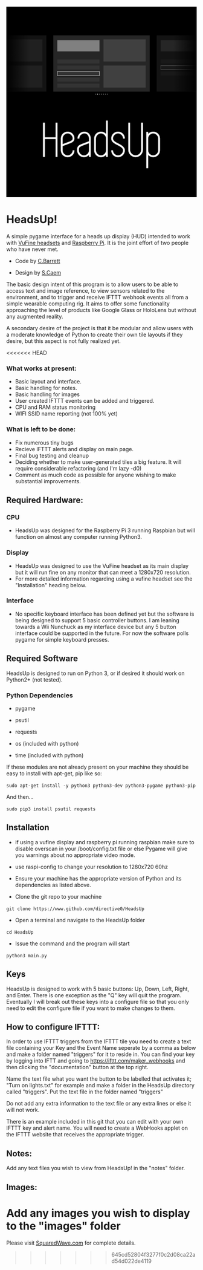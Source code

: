![Logo](https://raw.githubusercontent.com/directive0/HeadsUp/master/assets/logo.png?raw=true "Logo")

# HeadsUp!

A simple pygame interface for a heads up display (HUD) intended to work with [VuFine headsets](https://www.vufine.com/) and [Raspberry Pi](https://www.raspberrypi.org/). It is the joint effort of two people who have never met. 

- Code by [C.Barrett](http://www.directive0.com)

- Design by [S.Caem](mailto:thedigitons@gmail.com)

The basic design intent of this program is to allow users to be able to access text and image reference, to view sensors related to the environment, and to trigger and receive IFTTT webhook events all from a simple wearable computing rig. It aims to offer some functionality approaching the level of products like Google Glass or HoloLens but without any augmented reality. 

A secondary desire of the project is that it be modular and allow users with a moderate knowledge of Python to create their own tile layouts if they desire, but this aspect is not fully realized yet.


<<<<<<< HEAD

### What works at present:

- Basic layout and interface.
- Basic handling for notes.
- Basic handling for images
- User created IFTTT events can be added and triggered.
- CPU and RAM status monitoring
- WIFI SSID name reporting (not 100% yet)


### What is left to be done:
- Fix numerous tiny bugs
- Recieve IFTTT alerts and display on main page.
- Final bug testing and cleanup
- Deciding whether to make user-generated tiles a big feature. It will require considerable refactoring (and I'm lazy -d0)
- Comment as much code as possible for anyone wishing to make substantial improvements.

## Required Hardware:


### CPU
- HeadsUp was designed for the Raspberry Pi 3 running Raspbian but will function on almost any computer running Python3.

### Display
- HeadsUp was designed to use the VuFine headset as its main display but it will run fine on any monitor that can meet a 1280x720 resolution.
- For more detailed information regarding using a vufine headset see the "Installation" heading below.

### Interface
- No specific keyboard interface has been defined yet but the software is being designed to support 5 basic controller buttons. I am leaning towards a Wii Nunchuck as my interface device but any 5 button interface could be supported in the future. For now the software polls pygame for simple keyboard presses.

## Required Software

HeadsUp is designed to run on Python 3, or if desired it should work on Python2+ (not tested). 

### Python Dependencies
- pygame
- psutil
- requests

- os (included with python)
- time (included with python)

If these modules are not already present on your machine they should be easy to install with apt-get, pip like so:

`sudo apt-get install -y python3 python3-dev python3-pygame python3-pip`

And then...

`sudo pip3 install psutil requests`

## Installation

- if using a vufine display and raspberry pi running raspbian make sure to disable overscan in your /boot/config.txt file or else Pygame will give you warnings about no appropriate video mode.

- use raspi-config to change your resolution to 1280x720 60hz

- Ensure your machine has the appropriate version of Python and its dependencies as listed above. 

- Clone the git repo to your machine 

`git clone https://www.github.com/directive0/HeadsUp`

- Open a terminal and navigate to the HeadsUp folder

`cd HeadsUp`

- Issue the command and the program will start

`python3 main.py`

## Keys

HeadsUp is designed to work with 5 basic buttons: Up, Down, Left, Right, and Enter. There is one exception as the "Q" key will quit the program. Eventually I will break out these keys into a configure file so that you only need to edit the configure file if you want to make changes to them.


## How to configure IFTTT:

In order to use IFTTT triggers from the IFTTT tile you need to create a text file containing your Key and the Event Name seperate by a comma as below and make a folder named "triggers" for it to reside in. You can find your key by logging into IFTT and going to https://ifttt.com/maker_webhooks and then clicking the "documentation" button at the top right. 

Name the text file what you want the button to be labelled that activates it; "Turn on lights.txt" for example and make a folder in the HeadsUp directory called "triggers". Put the text file in the folder named "triggers"

Do not add any extra information to the text file or any extra lines or else it will not work. 

There is an example included in this git that you can edit with your own IFTTT key and alert name. You will need to create a WebHooks applet on the IFTTT website that receives the appropriate trigger. 


## Notes:

Add any text files you wish to view from HeadsUp! in the "notes" folder.

## Images:

Add any images you wish to display to the "images" folder
=======
Please visit [SquaredWave.com](https://squaredwave.com/wiki/index.php?title=HeadsUp) for complete details.
>>>>>>> 645cd52804f3277f0c2d08ca22ad54d022de4119
